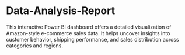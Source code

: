 # Data-Analysis-Report
This interactive Power BI dashboard offers a detailed visualization of Amazon-style e-commerce sales data. It helps uncover insights into customer behavior, shipping performance, and sales distribution across categories and regions.
